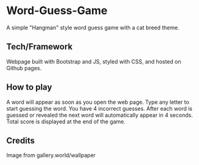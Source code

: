 # Word-Guess-Game

A simple "Hangman" style word guess game with a cat breed theme. 

## Tech/Framework

Webpage built with Bootstrap and JS, styled with CSS, and hosted on Github pages.

## How to play

A word will appear as soon as you open the web page. Type any letter to start guessing the word. You have 4 incorrect guesses.
After each word is guessed or revealed the next word will automatically appear in 4 seconds. Total score is 
displayed at the end of the game.

## Credits

Image from gallery.world/wallpaper
